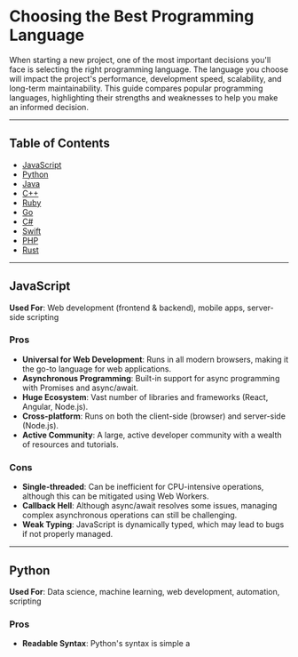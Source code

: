 # Choosing the Best Programming Language

When starting a new project, one of the most important decisions you'll face is selecting the right programming language. The language you choose will impact the project's performance, development speed, scalability, and long-term maintainability. This guide compares popular programming languages, highlighting their strengths and weaknesses to help you make an informed decision.

---

## Table of Contents

- [JavaScript](#javascript)
- [Python](#python)
- [Java](#java)
- [C++](#c++)
- [Ruby](#ruby)
- [Go](#go)
- [C#](#c#)
- [Swift](#swift)
- [PHP](#php)
- [Rust](#rust)

---

## JavaScript

**Used For**: Web development (frontend & backend), mobile apps, server-side scripting

### Pros
- **Universal for Web Development**: Runs in all modern browsers, making it the go-to language for web applications.
- **Asynchronous Programming**: Built-in support for async programming with Promises and async/await.
- **Huge Ecosystem**: Vast number of libraries and frameworks (React, Angular, Node.js).
- **Cross-platform**: Runs on both the client-side (browser) and server-side (Node.js).
- **Active Community**: A large, active developer community with a wealth of resources and tutorials.

### Cons
- **Single-threaded**: Can be inefficient for CPU-intensive operations, although this can be mitigated using Web Workers.
- **Callback Hell**: Although async/await resolves some issues, managing complex asynchronous operations can still be challenging.
- **Weak Typing**: JavaScript is dynamically typed, which may lead to bugs if not properly managed.

---

## Python

**Used For**: Data science, machine learning, web development, automation, scripting

### Pros
- **Readable Syntax**: Python's syntax is simple a
